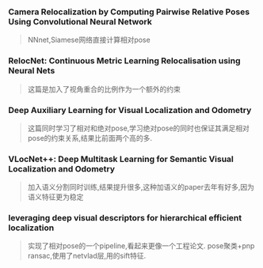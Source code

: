 ### Camera Relocalization by Computing Pairwise Relative Poses Using Convolutional Neural Network 
> NNnet,Siamese网络直接计算相对pose

### RelocNet: Continuous Metric Learning Relocalisation using Neural Nets 
> 这篇是加入了视角重合的比例作为一个额外的约束

### Deep Auxiliary Learning for Visual Localization and Odometry 
> 这篇同时学习了相对和绝对pose,学习绝对pose的同时也保证其满足相对pose的约束关系,结果比前面两个高的多.

### VLocNet++: Deep Multitask Learning for Semantic Visual Localization and Odometry 
>加入语义分割同时训练,结果提升很多,这种加语义的paper去年有好多,因为语义特征更为稳定

### leveraging deep visual descriptors for hierarchical efficient localization
> 实现了相对pose的一个pipeline,看起来更像一个工程论文. pose聚类+pnp ransac,使用了netvlad层,用的sift特征.
